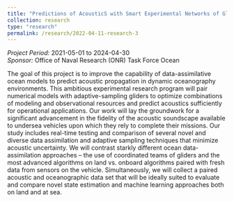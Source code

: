 ```yaml
---
title: "Predictions of AcousticS with Smart Experimental Networks of GlidERS (PASSENGERS)"
collection: research
type: "research"
permalink: /research/2022-04-11-research-3
---
```


*Project Period:* 2021-05-01 to 2024-04-30     
*Sponsor:* Office of Naval Research (ONR) Task Force Ocean

The goal of this project is to improve the capability of data-assimilative ocean models to predict acoustic propagation in dynamic oceanography environments. This ambitious experimental research program will pair numerical models with adaptive-sampling gliders to optimize combinations of modeling and observational resources and predict acoustics sufficiently for operational applications. Our work will lay the groundwork for a significant advancement in the fidelity of the acoustic soundscape available to undersea vehicles upon which they rely to complete their missions.  Our study includes real-time testing and comparison of several novel and diverse data assimilation and adaptive sampling techniques that minimize acoustic uncertainty. We will contrast starkly different ocean data-assimilation approaches – the use of coordinated teams of gliders and the most advanced algorithms on land vs. onboard algorithms paired with fresh data from sensors on the vehicle. Simultaneously, we will collect a paired acoustic and oceanographic data set that will be ideally suited to evaluate and compare novel state estimation and machine learning approaches both on land and at sea.
